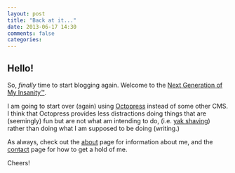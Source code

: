 ```yaml
---
layout: post
title: "Back at it..."
date: 2013-06-17 14:30
comments: false
categories:
---
```

## Hello!

So, *finally* time to start blogging again.  Welcome to the [Next Generation of My Insanity™](http://www.crandallnet.com). 

I am going to start over (again) using [Octopress](http://www.octopress.org) instead of some other CMS.  I think that Octopress provides less distractions doing things that are (seemingly) fun but are not what am intending to do, (i.e. [yak shaving](http://en.wiktionary.org/wiki/yak_shaving)) rather than doing what I am supposed to be doing (writing.)

As always, check out the [about](/about) page for information about me, and the [contact](/contact) page for how to get a hold of me.

Cheers!